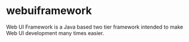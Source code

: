 # webuiframework
Web UI Framework is a Java based two tier framework intended to make Web UI development many times easier.
